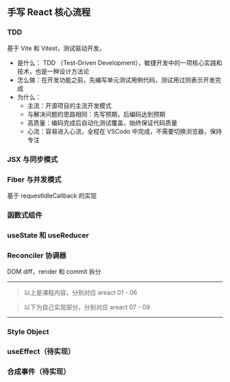 ## 手写 React 核心流程

### TDD

基于 Vite 和 Vitest，测试驱动开发。

- 是什么： TDD （Test-Driven Development），敏捷开发中的一项核心实践和技术，也是一种设计方法论
- 怎么做：在开发功能之前，先编写单元测试用例代码，测试用过则表示开发完成
- 为什么：
  - 主流：开源项目的主流开发模式
  - 与解决问题的思路相同：先写预期，后编码达到预期
  - 高质量：编码完成后自动化测试覆盖，始终保证代码质量
  - 心流：容易进入心流，全程在 VSCodo 中完成，不需要切换浏览器，保持专注

### JSX 与同步模式

### Fiber 与并发模式

基于 requestIdleCallback 的实现

### 函数式组件

### useState 和 useReducer

### Reconciler 协调器

DOM diff，render 和 commit 拆分

---

> 以上是课程内容，分别对应 areact 01 - 06

> 以下为自己实现部分，分别对应 areact 07 - 09

---

### Style Object

### useEffect（待实现）

### 合成事件（待实现）
